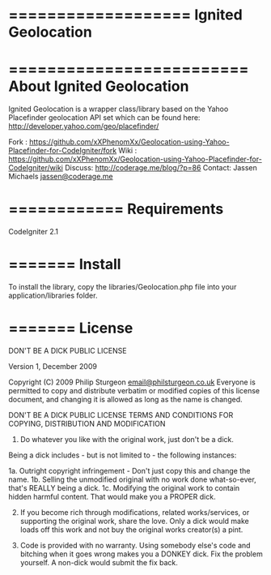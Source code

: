 ===================
Ignited Geolocation
===================

=========================
About Ignited Geolocation
=========================

Ignited Geolocation is a wrapper class/library based on the Yahoo Placefinder geolocation API set which
can be found here: http://developer.yahoo.com/geo/placefinder/

Fork   : https://github.com/xXPhenomXx/Geolocation-using-Yahoo-Placefinder-for-CodeIgniter/fork
Wiki   : https://github.com/xXPhenomXx/Geolocation-using-Yahoo-Placefinder-for-CodeIgniter/wiki
Discuss: http://coderage.me/blog/?p=86
Contact: Jassen Michaels <jassen@coderage.me>

============
Requirements
============
CodeIgniter 2.1

=======
Install
=======
To install the library, copy the libraries/Geolocation.php file into your application/libraries folder.

=======
License
=======
DON'T BE A DICK PUBLIC LICENSE

Version 1, December 2009

Copyright (C) 2009 Philip Sturgeon <email@philsturgeon.co.uk>
Everyone is permitted to copy and distribute verbatim or modified
copies of this license document, and changing it is allowed as long
as the name is changed.

DON'T BE A DICK PUBLIC LICENSE
TERMS AND CONDITIONS FOR COPYING, DISTRIBUTION AND MODIFICATION

1. Do whatever you like with the original work, just don't be a dick.

Being a dick includes - but is not limited to - the following instances:

1a. Outright copyright infringement - Don't just copy this and change the name.
1b. Selling the unmodified original with no work done what-so-ever, that's REALLY being a dick.
1c. Modifying the original work to contain hidden harmful content. That would make you a PROPER dick.

2. If you become rich through modifications, related works/services, or supporting the original work,
share the love. Only a dick would make loads off this work and not buy the original works
creator(s) a pint.

3. Code is provided with no warranty. Using somebody else's code and bitching when it goes wrong makes
you a DONKEY dick. Fix the problem yourself. A non-dick would submit the fix back.